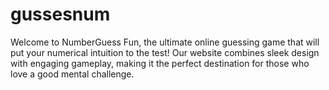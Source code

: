 # gussesnum
Welcome to NumberGuess Fun, the ultimate online guessing game that will put your numerical intuition to the test! Our website combines sleek design with engaging gameplay, making it the perfect destination for those who love a good mental challenge.
